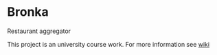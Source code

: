 # Bronka

Restaurant aggregator 

This project is an university course work. For more information see [wiki](https://github.com/vovasq/bronka/wiki)
